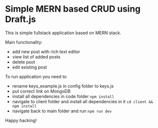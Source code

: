 # Simple MERN based CRUD using Draft.js 

This is simple fullstack application based on MERN stack. 

Main functionality:
* add new post with rich text editor
* view list of added posts
* delete psot
* edit existing post

To run application you need to
* rename keys_example.js in config folder to keys.js
* put correct link on MongoDB
* install all dependencies in code folder `npm install`
* navigate to client folder and install all dependencies in it `cd client && npm install`
* navigate back to main folder and run `npm run dev`

Happy hacking!
